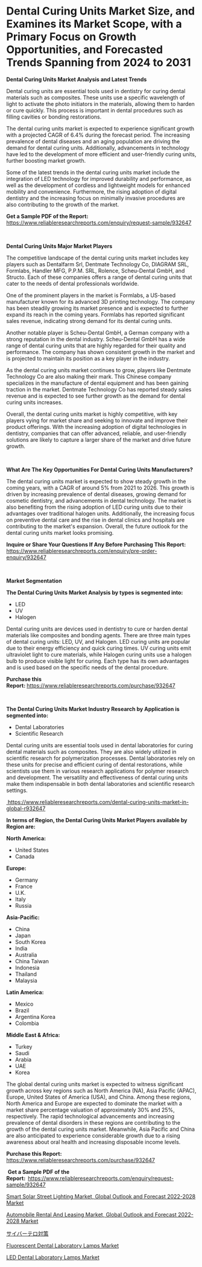 <p><h1>Dental Curing Units Market Size, and Examines its Market Scope, with a Primary Focus on Growth Opportunities, and Forecasted Trends Spanning from 2024 to 2031</h1></p><p><strong>Dental Curing Units Market Analysis and Latest Trends</strong></p>
<p><p>Dental curing units are essential tools used in dentistry for curing dental materials such as composites. These units use a specific wavelength of light to activate the photo initiators in the materials, allowing them to harden or cure quickly. This process is important in dental procedures such as filling cavities or bonding restorations.</p><p>The dental curing units market is expected to experience significant growth with a projected CAGR of 6.4% during the forecast period. The increasing prevalence of dental diseases and an aging population are driving the demand for dental curing units. Additionally, advancements in technology have led to the development of more efficient and user-friendly curing units, further boosting market growth.</p><p>Some of the latest trends in the dental curing units market include the integration of LED technology for improved durability and performance, as well as the development of cordless and lightweight models for enhanced mobility and convenience. Furthermore, the rising adoption of digital dentistry and the increasing focus on minimally invasive procedures are also contributing to the growth of the market.</p></p>
<p><strong>Get a Sample PDF of the Report:&nbsp;</strong> <a href="https://www.reliableresearchreports.com/enquiry/request-sample/932647">https://www.reliableresearchreports.com/enquiry/request-sample/932647</a></p>
<p>&nbsp;</p>
<p><strong>Dental Curing Units Major Market Players</strong></p>
<p><p>The competitive landscape of the dental curing units market includes key players such as Dentalfarm Srl, Dentmate Technology Co, DIAGRAM SRL, Formlabs, Handler MFG, P.P.M. SRL, Rolence, Scheu-Dental GmbH, and Structo. Each of these companies offers a range of dental curing units that cater to the needs of dental professionals worldwide.</p><p>One of the prominent players in the market is Formlabs, a US-based manufacturer known for its advanced 3D printing technology. The company has been steadily growing its market presence and is expected to further expand its reach in the coming years. Formlabs has reported significant sales revenue, indicating strong demand for its dental curing units.</p><p>Another notable player is Scheu-Dental GmbH, a German company with a strong reputation in the dental industry. Scheu-Dental GmbH has a wide range of dental curing units that are highly regarded for their quality and performance. The company has shown consistent growth in the market and is projected to maintain its position as a key player in the industry.</p><p>As the dental curing units market continues to grow, players like Dentmate Technology Co are also making their mark. This Chinese company specializes in the manufacture of dental equipment and has been gaining traction in the market. Dentmate Technology Co has reported steady sales revenue and is expected to see further growth as the demand for dental curing units increases.</p><p>Overall, the dental curing units market is highly competitive, with key players vying for market share and seeking to innovate and improve their product offerings. With the increasing adoption of digital technologies in dentistry, companies that can offer advanced, reliable, and user-friendly solutions are likely to capture a larger share of the market and drive future growth.</p></p>
<p>&nbsp;</p>
<p><strong>What Are The Key Opportunities For Dental Curing Units Manufacturers?</strong></p>
<p><p>The dental curing units market is expected to show steady growth in the coming years, with a CAGR of around 5% from 2021 to 2026. This growth is driven by increasing prevalence of dental diseases, growing demand for cosmetic dentistry, and advancements in dental technology. The market is also benefiting from the rising adoption of LED curing units due to their advantages over traditional halogen units. Additionally, the increasing focus on preventive dental care and the rise in dental clinics and hospitals are contributing to the market's expansion. Overall, the future outlook for the dental curing units market looks promising.</p></p>
<p><strong>Inquire or Share Your Questions If Any Before Purchasing This Report:</strong> <a href="https://www.reliableresearchreports.com/enquiry/pre-order-enquiry/932647">https://www.reliableresearchreports.com/enquiry/pre-order-enquiry/932647</a></p>
<p>&nbsp;</p>
<p><strong>Market Segmentation</strong></p>
<p><strong>The Dental Curing Units Market Analysis by types is segmented into:</strong></p>
<p><ul><li>LED</li><li>UV</li><li>Halogen</li></ul></p>
<p><p>Dental curing units are devices used in dentistry to cure or harden dental materials like composites and bonding agents. There are three main types of dental curing units: LED, UV, and Halogen. LED curing units are popular due to their energy efficiency and quick curing times. UV curing units emit ultraviolet light to cure materials, while Halogen curing units use a halogen bulb to produce visible light for curing. Each type has its own advantages and is used based on the specific needs of the dental procedure.</p></p>
<p><strong>Purchase this Report:&nbsp;</strong><a href="https://www.reliableresearchreports.com/purchase/932647">https://www.reliableresearchreports.com/purchase/932647</a></p>
<p>&nbsp;</p>
<p><strong>The Dental Curing Units Market Industry Research by Application is segmented into:</strong></p>
<p><ul><li>Dental Laboratories</li><li>Scientific Research</li></ul></p>
<p><p>Dental curing units are essential tools used in dental laboratories for curing dental materials such as composites. They are also widely utilized in scientific research for polymerization processes. Dental laboratories rely on these units for precise and efficient curing of dental restorations, while scientists use them in various research applications for polymer research and development. The versatility and effectiveness of dental curing units make them indispensable in both dental laboratories and scientific research settings.</p></p>
<p><a href="https://www.reliableresearchreports.com/dental-curing-units-market-in-global-r932647">&nbsp;https://www.reliableresearchreports.com/dental-curing-units-market-in-global-r932647</a></p>
<p><strong>In terms of Region, the Dental Curing Units Market Players available by Region are:</strong></p>
<p>
    <p> <strong> North America: </strong>
        <ul>
            <li>United States</li>
            <li>Canada</li>
        </ul>
        </p> 
    <p> <strong> Europe: </strong>
        <ul>
            <li>Germany</li>
            <li>France</li>
            <li>U.K.</li>
            <li>Italy</li>
            <li>Russia</li>
        </ul>
        </p> 
    <p> <strong> Asia-Pacific: </strong>
        <ul>
            <li>China</li>
            <li>Japan</li>
            <li>South Korea</li>
            <li>India</li>
            <li>Australia</li>
            <li>China Taiwan</li>
            <li>Indonesia</li>
            <li>Thailand</li>
            <li>Malaysia</li>
        </ul>
        </p> 
    <p> <strong> Latin America: </strong>
        <ul>
            <li>Mexico</li>
            <li>Brazil</li>
            <li>Argentina Korea</li>
            <li>Colombia</li>
        </ul>
        </p> 
    <p> <strong> Middle East & Africa: </strong>
        <ul>
            <li>Turkey</li>
            <li>Saudi</li>
            <li>Arabia</li>
            <li>UAE</li>
            <li>Korea</li>
        </ul>
    </p>
    </p>
<p><p>The global dental curing units market is expected to witness significant growth across key regions such as North America (NA), Asia Pacific (APAC), Europe, United States of America (USA), and China. Among these regions, North America and Europe are expected to dominate the market with a market share percentage valuation of approximately 30% and 25%, respectively. The rapid technological advancements and increasing prevalence of dental disorders in these regions are contributing to the growth of the dental curing units market. Meanwhile, Asia Pacific and China are also anticipated to experience considerable growth due to a rising awareness about oral health and increasing disposable income levels.</p></p>
<p><strong>Purchase this Report: </strong><a href="https://www.reliableresearchreports.com/purchase/932647">https://www.reliableresearchreports.com/purchase/932647</a></p>
<p>&nbsp;<strong>Get a Sample PDF of the Report:&nbsp;&nbsp;</strong><a href="https://www.reliableresearchreports.com/enquiry/request-sample/932647">https://www.reliableresearchreports.com/enquiry/request-sample/932647</a></p>
<p><strong></strong></p>
<p><p><a href="https://issuu.com/reportprime-2/docs/smart-solar-street-lighting-market-_e1b3205f5a440f">Smart Solar Street Lighting Market, Global Outlook and Forecast 2022-2028 Market</a></p><p><a href="https://issuu.com/reportprime-2/docs/automobile-rental-and-leasing-marke_ea80f51a205347">Automobile Rental And Leasing Market, Global Outlook and Forecast 2022-2028 Market</a></p><p><a href="https://medium.com/@hattietromp/%E3%82%B0%E3%83%AD%E3%83%BC%E3%83%90%E3%83%AB%E3%81%AA%E3%82%B5%E3%82%A4%E3%83%90%E3%83%BC%E3%83%86%E3%83%AD%E5%AF%BE%E7%AD%96%E5%B8%82%E5%A0%B4%E3%81%AE%E5%B0%86%E6%9D%A5%E5%8B%95%E5%90%91-2024%E5%B9%B4%E3%81%8B%E3%82%892031%E5%B9%B4%E3%81%BE%E3%81%A7%E3%81%AE%E5%B8%82%E5%A0%B4%E3%81%AE%E6%B4%9E%E5%AF%9F%E3%81%A8%E5%88%86%E6%9E%90-193%E3%83%9A%E3%83%BC%E3%82%B8-5d39ea6a130f">サイバーテロ対策</a></p><p><a href="https://github.com/irfadac/Market-Research-Report-List-4/blob/main/fluorescent-dental-laboratory-lamps-market.md">Fluorescent Dental Laboratory Lamps Market</a></p><p><a href="https://github.com/ashepherd82/Market-Research-Report-List-6/blob/main/led-dental-laboratory-lamps-market.md">LED Dental Laboratory Lamps Market</a></p></p>